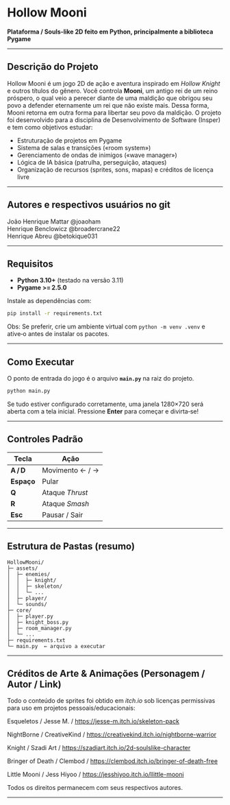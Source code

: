 # Hollow Mooni

**Plataforma / Souls‑like 2D feito em Python, principalmente a biblioteca Pygame**

---

## Descrição do Projeto

Hollow Mooni é um jogo 2D de ação e aventura inspirado em *Hollow Knight* e outros títulos do gênero. Você controla **Mooni**, um antigo rei de um reino próspero, o qual veio a perecer diante de uma maldição que obrigou seu povo a defender eternamente um rei que não existe mais. Dessa forma, Mooni retorna em outra forma para libertar seu povo da maldição. O projeto foi desenvolvido para a disciplina de Desenvolvimento de Software (Insper) e tem como objetivos estudar:

* Estruturação de projetos em Pygame
* Sistema de salas e transições («room system»)
* Gerenciamento de ondas de inimigos («wave manager»)
* Lógica de IA básica (patrulha, perseguição, ataques)
* Organização de recursos (sprites, sons, mapas) e créditos de licença livre

---

## Autores e respectivos usuários no git
João Henrique Mattar  @joaoham                      
Henrique Benclowicz   @broadercrane22                
Henrique Abreu        @betokique031     

---

## Requisitos

* **Python 3.10+** (testado na versão 3.11)
* **Pygame >= 2.5.0**

Instale as dependências com:

```bash
pip install -r requirements.txt
```

 Obs: Se preferir, crie um ambiente virtual com `python -m venv .venv` e ative‑o antes de instalar os pacotes.

---

## Como Executar

O ponto de entrada do jogo é o arquivo **`main.py`** na raiz do projeto.

```bash
python main.py
```

Se tudo estiver configurado corretamente, uma janela 1280×720 será aberta com a tela inicial. Pressione **Enter** para começar e divirta‑se!

---

## Controles Padrão

| Tecla      | Ação                     |
| ---------- | ------------------------ |
| **A / D**  | Movimento ← / →          |
| **Espaço** | Pular                    |
| **Q**      | Ataque *Thrust*          |
| **R**      | Ataque *Smash*           |
| **Esc**    | Pausar / Sair            |


---

## Estrutura de Pastas (resumo)

```
HollowMooni/
├─ assets/
│  ├─ enemies/
│  │  ├─ knight/
│  │  ├─ skeleton/
│  │  └─ ...
│  ├─ player/
│  └─ sounds/
├─ core/
│  ├─ player.py
│  ├─ knight_boss.py
│  ├─ room_manager.py
│  └─ ...
├─ requirements.txt
└─ main.py  ← arquivo a executar
```

---

## Créditos de Arte & Animações (Personagem / Autor / Link)

Todo o conteúdo de sprites foi obtido em *itch.io* sob licenças permissivas para uso em projetos pessoais/educacionais:

Esqueletos / Jesse M. / https://jesse-m.itch.io/skeleton-pack

NightBorne / CreativeKind / https://creativekind.itch.io/nightborne-warrior

Knight / Szadi Art / https://szadiart.itch.io/2d-soulslike-character

Bringer of Death / Clembod / https://clembod.itch.io/bringer-of-death-free

Little Mooni / Jess Hiyoo / https://jesshiyoo.itch.io/llittle-mooni


Todos os direitos permanecem com seus respectivos autores.

---



